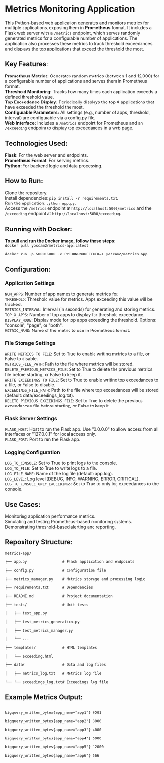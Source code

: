 <h1>Metrics Monitoring Application</h1>
This Python-based web application generates and monitors metrics for multiple applications, exposing them in <strong>Prometheus</strong> format. It includes a Flask web server with a <code>/metrics</code> endpoint, which serves randomly generated metrics for a configurable number of applications. The application also processes these metrics to track threshold exceedances and displays the top applications that exceed the threshold the most.

<h2>Key Features:</h2>
<strong>Prometheus Metrics:</strong> Generates random metrics (between 1 and 12,000) for a configurable number of applications and serves them in Prometheus format.<br/>
<strong>Threshold Monitoring:</strong> Tracks how many times each application exceeds a defined threshold value.<br/>
<strong>Top Exceedance Display:</strong> Periodically displays the top X applications that have exceeded the threshold the most.<br/>
<strong>Configurable Parameters:</strong> All settings (e.g., number of apps, threshold, interval) are configurable via a config.py file.<br/>
<strong>Web Interface:</strong> Includes a <code>/metrics</code> endpoint for Prometheus and an <code>/exceeding</code> endpoint to display top exceedances in a web page.<br/>

<h2>Technologies Used:</h2>
<strong>Flask</strong>: For the web server and endpoints.<br/>
<strong>Prometheus Format:</strong> For serving metrics.<br/>  
<strong>Python:</strong> For backend logic and data processing.<br/>

<h2>How to Run:</h2>
Clone the repository.<br/>
Install dependencies: <code>pip install -r requirements.txt</code>.<br/>  
Run the application: <code>python app.py</code>.<br/>
Access the <code>/metrics</code> endpoint at <code>http://localhost:5000/metrics</code> and the <code>/exceeding</code> endpoint at <code>http://localhost:5000/exceeding</code>.<br/>

<h2>Running with Docker:</h2>
<strong>To pull and run the Docker image, follow these steps</strong>:<br/>
<code>docker pull yoscam2/metrics-app:latest<br/>
docker run -p 5000:5000 -e PYTHONUNBUFFERED=1 yoscam2/metrics-app</code><br/>

<h2>Configuration:</h2>
<h3>Application Settings</h3>
<code>NUM_APPS</code>: Number of app names to generate metrics for.<br/>
<code>THRESHOLD</code>: Threshold value for metrics. Apps exceeding this value will be tracked.<br/>
<code>METRICS_INTERVAL</code>: Interval (in seconds) for generating and storing metrics.<br/>
<code>TOP_X_APPS</code>: Number of top apps to display for threshold exceedance.<br/>
<code>DISPLAY_MODE</code>: Display mode for top apps exceeding the threshold. Options: "console", "page", or "both".<br/>
<code>METRIC_NAME</code>: Name of the metric to use in Prometheus format.<br/>
<h3>File Storage Settings</h3>
<code>WRITE_METRICS_TO_FILE</code>: Set to True to enable writing metrics to a file, or False to disable.<br/>
<code>METRICS_FILE_PATH</code>: Path to the file where metrics will be stored.<br/>
<code>DELETE_PREVIOUS_METRICS_FILE</code>: Set to True to delete the previous metrics file before starting, or False to keep it.<br/>
<code>WRITE_EXCEEDINGS_TO_FILE</code>: Set to True to enable writing top exceedances to a file, or False to disable.<br/>
<code>EXCEEDINGS_FILE_PATH</code>: Path to the file where top exceedances will be stored (default: data/exceedings_log.txt).<br/>
<code>DELETE_PREVIOUS_EXCEEDINGS_FILE</code>: Set to True to delete the previous exceedances file before starting, or False to keep it.<br/>
<h3>Flask Server Settings</h3>
<code>FLASK_HOST</code>: Host to run the Flask app. Use "0.0.0.0" to allow access from all interfaces or "127.0.0.1" for local access only.<br/>
<code>FLASK_PORT</code>: Port to run the Flask app.<br/>
<h3>Logging Configuration</h3>
<code>LOG_TO_CONSOLE</code>: Set to True to print logs to the console.<br/>
<code>LOG_TO_FILE</code>: Set to True to write logs to a file.<br/>
<code>LOG_FILE_NAME</code>: Name of the log file (default: app.log).<br/>
<code>LOG_LEVEL</code>: Log level (DEBUG, INFO, WARNING, ERROR, CRITICAL).<br/>
<code>LOG_TO_CONSOLE_ONLY_EXCEEDINGS</code>: Set to True to only log exceedances to the console.<br/>

<h2>Use Cases:</h2>
Monitoring application performance metrics.<br/>
Simulating and testing Prometheus-based monitoring systems.<br/>
Demonstrating threshold-based alerting and reporting.<br/>

<h2>Repository Structure:</h2>
<code>metrics-app/<br/>
├── app.py                # Flask application and endpoints<br/>
├── config.py             # Configuration file<br/>
├── metrics_manager.py    # Metrics storage and processing logic<br/>
├── requirements.txt      # Dependencies<br/>
├── README.md             # Project documentation<br/>
├── tests/                # Unit tests<br/>
│   ├── test_app.py<br/>
│   ├── test_metrics_generation.py<br/>
│   ├── test_metrics_manager.py<br/>
│   └── ...<br/>
├── templates/            # HTML templates<br/>
│   └── exceeding.html<br/>
├── data/                 # Data and log files<br/>
│   ├── metrics_log.txt   # Metrics log file<br/>
└── └── exceedings_log.txt# Exceedings log file</code><br/>

<h2>Example Metrics Output:</h2><code>
bigquery_written_bytes{app_name="app1"} 8581<br/>
bigquery_written_bytes{app_name="app2"} 3000<br/>
bigquery_written_bytes{app_name="app3"} 4000<br/>
bigquery_written_bytes{app_name="app4"} 5000<br/>
bigquery_written_bytes{app_name="app5"} 12000<br/>
bigquery_written_bytes{app_name="app6"} 566</code><br/>

